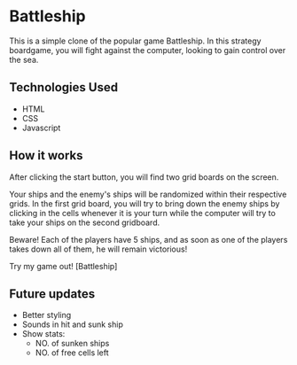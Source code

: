 # Battleship

This is a simple clone of the popular game Battleship. In this strategy boardgame, you will fight against the computer, looking to gain control over the sea. 
## Technologies Used
- HTML
- CSS
- Javascript

## How it works
After clicking the start button, you will find two grid boards on the screen.

Your ships and the enemy's ships will be randomized within their respective grids. In the first grid board, you will try to bring down the enemy ships by clicking in the cells whenever it is your turn while the computer will try to take your ships on the second gridboard. 

Beware! Each of the players have 5 ships, and as soon as one of the players takes down all of them, he will remain victorious!

Try my game out! [Battleship]

## Future updates

- Better styling
- Sounds in hit and sunk ship
- Show stats: 
    - NO. of sunken ships
    - NO. of free cells left


